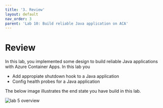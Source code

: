 ```yaml
---
title: '3. Review'
layout: default
nav_order: 3
parent: 'Lab 10: Build reliable Java application on ACA'
---
```


# Review

In this lab, you implemented some design to build reliable Java applications with Azure Container Apps. In this lab you

- Add appropiate shutdown hook to a Java application
- Config health probes for a Java application


The below image illustrates the end state you have build in this lab.

![lab 5 overview](../../images/lab5.png)